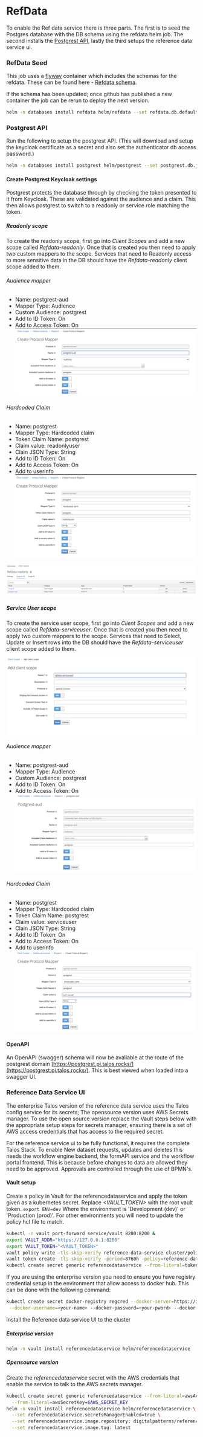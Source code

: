 # RefData

To enable the Ref data service there is three parts. The first is to seed the Postgres database with the DB schema using 
the refdata helm job. The second installs the [Postgrest API](https://postgrest.org), lastly the third setups the 
reference data service ui.

### RefData Seed

This job uses a [flyway](https://flywaydb.org/) container which includes the schemas for the refdata. These can be found here - [Refdata schema](https://github.com/DigitalPatterns/RefData/tree/master/schemas/reference).

If the schema has been updated; once github has published a new container the job can be rerun to deploy the next version.

```bash
helm -n databases install refdata helm/refdata --set refdata.db.defaultPassword="RootDbPasswrd" --set refdata.db.ownerPassword="refOwnerPWD" --set refdata.db.authenticatorPassword="authPWD"
```


### Postgrest API

Run the following to setup the postgrest API. (This will download and setup the keycloak certificate as a secret and 
also set the authenticator db access password.)

```bash
helm -n databases install postgrest helm/postgrest --set postgrest.db.jwtSecret="$(curl -s https://keycloak.pi.talos.rocks/auth/realms/rocks/protocol/openid-connect/certs | jq -rc '.keys | first | {kid, kty, alg, n, e}' | base64)" --set postgrest.db.uri="postgres://authuser:authPWD@postgresql.databases.svc.cluster.local:5432/reference?ssl=prefer"
```


#### Create Postgrest Keycloak settings

Postgrest protects the database through by checking the token presented to it from Keycloak. These are validated against
the audience and a claim. This then allows postgrest to switch to a readonly or service role matching the token.


##### Readonly scope

To create the readonly scope, first go into *Client Scopes* and add a new scope called *Refdata-readonly*. Once that is 
created you then need to apply two custom mappers to the scope.
Services that need to Readonly access to more sensitive data in the DB should have the *Refdata-readonly* client scope 
added to them.


###### Audience mapper

 * Name: postgrest-aud
 * Mapper Type: Audience
 * Custom Audience: postgrest
 * Add to ID Token: On
 * Add to Access Token: On 
![](../images/postgrest/readonly-mapper1.png)


###### Hardcoded Claim

 * Name: postgrest
 * Mapper Type: Hardcoded claim
 * Token Claim Name: postgrest
 * Claim value: readonlyuser
 * Clain JSON Type: String
 * Add to ID Token: On
 * Add to Access Token: On
 * Add to userinfo
![](../images/postgrest/readonly-mapper2.png)


![](../images/postgrest/readonly-mappers.png)


##### Service User scope

To create the service user scope, first go into *Client Scopes* and add a new scope called *Refdata-serviceuser*. 
Once that is created you then need to apply two custom mappers to the scope. 
Services that need to Select, Update or Insert rows into the DB should have the *Refdata-serviceuser* client scope 
added to them.

![](../images/postgrest/service-user-scope.png)

###### Audience mapper 

 * Name: postgrest-aud
 * Mapper Type: Audience
 * Custom Audience: postgrest
 * Add to ID Token: On
 * Add to Access Token: On 
![](../images/postgrest/service-user-scope-mapper1.png)


###### Hardcoded Claim

 * Name: postgrest
 * Mapper Type: Hardcoded claim
 * Token Claim Name: postgrest
 * Claim value: serviceuser
 * Clain JSON Type: String
 * Add to ID Token: On
 * Add to Access Token: On
 * Add to userinfo
![](../images/postgrest/service-user-scope-mapper2.png)


#### OpenAPI

An OpenAPI (swagger) schema will now be avaliable at the route of the postgrest domain 
[https://postgrest.pi.talos.rocks/](https://postgrest.pi.talos.rocks/). This is best viewed when loaded into a swagger UI.


### Reference Data Service UI

The enterprise Talos version of the reference data service uses the Talos config service for its secrets; The opensource
version uses AWS Secrets manager. To use the open source version replace the Vault steps below with the appropriate
setup steps for secrets manager, ensuring there is a set of AWS access credentials that has access to the required 
secret.

For the reference service ui to be fully functional, it requires the complete Talos Stack. To enable New dataset 
requests, updates and deletes this needs the workflow engine backend, the formAPI service and the workflow portal 
frontend. This is because before changes to data are allowed they need to be approved. Approvals are controlled through 
the use of BPMN's.


#### Vault setup

Create a policy in Vault for the referencedataservice and apply the token given as a kubernetes secret. 
Replace *<VAULT_TOKEN>* with the root vault token. `export ENV=dev` Where the environment is 'Development (dev)' or 
'Production (prod)'. For other environments you will need to update the policy hcl file to match.

```bash
kubectl -n vault port-forward service/vault 8200:8200 &
export VAULT_ADDR="https://127.0.0.1:8200"
export VAULT_TOKEN="<VAULT_TOKEN>"
vault policy write -tls-skip-verify reference-data-service cluster/policies/reference-data-service-${ENV}.hcl
vault token create -tls-skip-verify -period=8760h -policy=reference-data-service -explicit-max-ttl=8760h
kubectl create secret generic referencedataservice --from-literal=token=$TOKEN
```


If you are using the enterprise version you need to ensure you have registry credential setup in the environment that
allow access to docker hub. This can be done with the following command:

```bash
kubectl create secret docker-registry regcred --docker-server=https://index.docker.io/v1/ \
 --docker-username=<your-name> --docker-password=<your-pword> --docker-email=<your-email>
```


Install the Reference data service UI to the cluster

##### Enterprise version

```bash
helm -n vault install referencedataservice helm/referencedataservice
```

##### Opensource version

Create the *referencedataservice* secret with the AWS credentials that enable the service to talk to the AWS secrets 
manager.

```bash
kubectl create secret generic referencedataservice --from-literal=awsAccessKey=$AWS_ACCESS_KEY \
  --from-literal=awsSecretKey=$AWS_SECRET_KEY
helm -n vault install referencedataservice helm/referencedataservice \
  --set referencedataservice.secretsManagerEnabled=true \
  --set referencedataservice.image.repository: digitalpatterns/reference-data-service \
  --set referencedataservice.image.tag: latest
```
